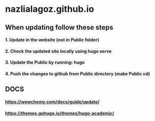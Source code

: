 # nazlialagoz.github.io
## When updating follow these steps
#### 1. Update in the website (not in Public folder)
#### 2. Check the updated site locally using hugo serve
#### 3. Update the Public by running: hugo
#### 4. Push the changes to github from Public directory (make Public cd)


## DOCS 
#### https://wowchemy.com/docs/guide/update/
#### https://themes.gohugo.io/themes/hugo-academic/
